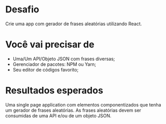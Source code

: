 # Desafio
Crie uma app com gerador de frases aleatórias utilizando React.

# Você vai precisar de
- Uma/Um API/Objeto JSON com frases diversas;
- Gerenciador de pacotes: NPM ou Yarn;
- Seu editor de códigos favorito;


# Resultados esperados
Uma single page application com elementos componentizados que tenha um gerador de frases aleatórias. As frases aleatórias devem ser consumidas de uma API e/ou de um objeto JSON.
